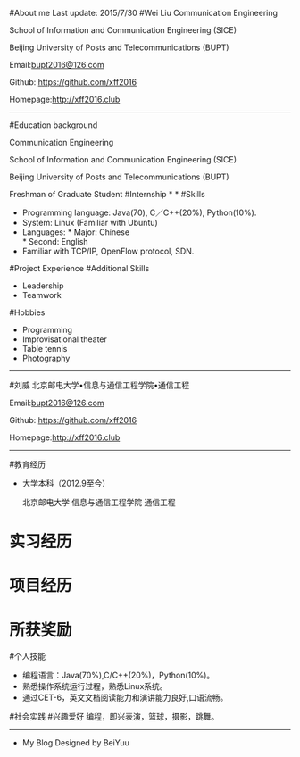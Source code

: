 #About me
Last update: 2015/7/30
#Wei Liu
Communication Engineering

School of Information and Communication Engineering (SICE)
  
Beijing University of Posts and Telecommunications (BUPT)

Email:bupt2016@126.com

Github: https://github.com/xff2016

Homepage:http://xff2016.club  

---
#Education background

Communication Engineering

School of Information and Communication Engineering (SICE)

Beijing University of Posts and Telecommunications (BUPT)

Freshman of Graduate Student
#Internship
*
*
#Skills
* Programming language: Java(70), C／C++(20%), Python(10%).
* System: Linux (Familiar with Ubuntu)
* Languages:
       * Major:  Chinese  
	   * Second: English
* Familiar with TCP/IP, OpenFlow protocol, SDN.

#Project Experience
#Additional Skills    
  * Leadership
  * Teamwork  

#Hobbies
   * Programming
   * Improvisational theater
   * Table tennis
   * Photography
---
#刘威
北京邮电大学•信息与通信工程学院•通信工程

Email:bupt2016@126.com

Github: https://github.com/xff2016

Homepage:http://xff2016.club

---
#教育经历
* 大学本科（2012.9至今）

    北京邮电大学 信息与通信工程学院 通信工程  

# 实习经历  
# 项目经历
# 所获奖励
#个人技能

   * 编程语言：Java(70%),C/C++(20%)，Python(10%)。
   * 熟悉操作系统运行过程，熟悉Linux系统。
   * 通过CET-6，英文文档阅读能力和演讲能力良好,口语流畅。

#社会实践
#兴趣爱好
编程，即兴表演，篮球，摄影，跳舞。

---
* My Blog Designed by BeiYuu